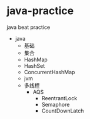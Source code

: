 # java-practice
java beat practice

* java
  * 基础
  * 集合
   * HashMap
   * HashSet
   * ConcurrentHashMap
  * jvm
  * 多线程
    * AQS
      * ReentrantLock
      * Semaphore
      * CountDownLatch

